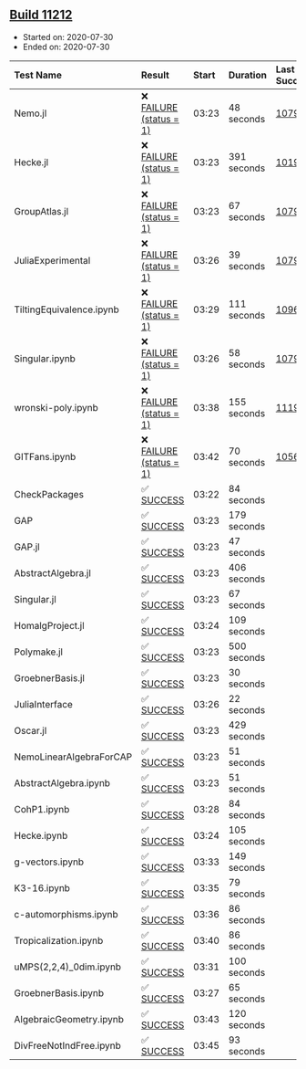 ## [Build 11212](https://oscarci.mathematik.uni-kl.de/job/oscar/11212/)

* Started on: 2020-07-30
* Ended on: 2020-07-30

| Test Name    | Result | Start | Duration | Last Success | First Failure |
|:-------------|:-------|:------|:---------|:-------------|:--------------|
| Nemo.jl | ❌ [FAILURE (status = 1)](https://oscarci.mathematik.uni-kl.de/job/oscar/11212/artifact/logs/build-11212/Nemo.jl.log) | 03:23 | 48 seconds | [10790](https://oscarci.mathematik.uni-kl.de/job/oscar/10790/) | [10791](https://oscarci.mathematik.uni-kl.de/job/oscar/10791/) |
| Hecke.jl | ❌ [FAILURE (status = 1)](https://oscarci.mathematik.uni-kl.de/job/oscar/11212/artifact/logs/build-11212/Hecke.jl.log) | 03:23 | 391 seconds | [10197](https://oscarci.mathematik.uni-kl.de/job/oscar/10197/) | [10198](https://oscarci.mathematik.uni-kl.de/job/oscar/10198/) |
| GroupAtlas.jl | ❌ [FAILURE (status = 1)](https://oscarci.mathematik.uni-kl.de/job/oscar/11212/artifact/logs/build-11212/GroupAtlas.jl.log) | 03:23 | 67 seconds | [10790](https://oscarci.mathematik.uni-kl.de/job/oscar/10790/) | [10791](https://oscarci.mathematik.uni-kl.de/job/oscar/10791/) |
| JuliaExperimental | ❌ [FAILURE (status = 1)](https://oscarci.mathematik.uni-kl.de/job/oscar/11212/artifact/logs/build-11212/JuliaExperimental.log) | 03:26 | 39 seconds | [10790](https://oscarci.mathematik.uni-kl.de/job/oscar/10790/) | [10791](https://oscarci.mathematik.uni-kl.de/job/oscar/10791/) |
| TiltingEquivalence.ipynb | ❌ [FAILURE (status = 1)](https://oscarci.mathematik.uni-kl.de/job/oscar/11212/artifact/logs/build-11212/TiltingEquivalence.ipynb.log) | 03:29 | 111 seconds | [10962](https://oscarci.mathematik.uni-kl.de/job/oscar/10962/) | [10963](https://oscarci.mathematik.uni-kl.de/job/oscar/10963/) |
| Singular.ipynb | ❌ [FAILURE (status = 1)](https://oscarci.mathematik.uni-kl.de/job/oscar/11212/artifact/logs/build-11212/Singular.ipynb.log) | 03:26 | 58 seconds | [10790](https://oscarci.mathematik.uni-kl.de/job/oscar/10790/) | [10791](https://oscarci.mathematik.uni-kl.de/job/oscar/10791/) |
| wronski-poly.ipynb | ❌ [FAILURE (status = 1)](https://oscarci.mathematik.uni-kl.de/job/oscar/11212/artifact/logs/build-11212/wronski-poly.ipynb.log) | 03:38 | 155 seconds | [11192](https://oscarci.mathematik.uni-kl.de/job/oscar/11192/) | [11193](https://oscarci.mathematik.uni-kl.de/job/oscar/11193/) |
| GITFans.ipynb | ❌ [FAILURE (status = 1)](https://oscarci.mathematik.uni-kl.de/job/oscar/11212/artifact/logs/build-11212/GITFans.ipynb.log) | 03:42 | 70 seconds | [10566](https://oscarci.mathematik.uni-kl.de/job/oscar/10566/) | [10567](https://oscarci.mathematik.uni-kl.de/job/oscar/10567/) |
| CheckPackages | ✅ [SUCCESS](https://oscarci.mathematik.uni-kl.de/job/oscar/11212/artifact/logs/build-11212/CheckPackages.log) | 03:22 | 84 seconds |  |  |
| GAP | ✅ [SUCCESS](https://oscarci.mathematik.uni-kl.de/job/oscar/11212/artifact/logs/build-11212/GAP.log) | 03:23 | 179 seconds |  |  |
| GAP.jl | ✅ [SUCCESS](https://oscarci.mathematik.uni-kl.de/job/oscar/11212/artifact/logs/build-11212/GAP.jl.log) | 03:23 | 47 seconds |  |  |
| AbstractAlgebra.jl | ✅ [SUCCESS](https://oscarci.mathematik.uni-kl.de/job/oscar/11212/artifact/logs/build-11212/AbstractAlgebra.jl.log) | 03:23 | 406 seconds |  |  |
| Singular.jl | ✅ [SUCCESS](https://oscarci.mathematik.uni-kl.de/job/oscar/11212/artifact/logs/build-11212/Singular.jl.log) | 03:23 | 67 seconds |  |  |
| HomalgProject.jl | ✅ [SUCCESS](https://oscarci.mathematik.uni-kl.de/job/oscar/11212/artifact/logs/build-11212/HomalgProject.jl.log) | 03:24 | 109 seconds |  |  |
| Polymake.jl | ✅ [SUCCESS](https://oscarci.mathematik.uni-kl.de/job/oscar/11212/artifact/logs/build-11212/Polymake.jl.log) | 03:23 | 500 seconds |  |  |
| GroebnerBasis.jl | ✅ [SUCCESS](https://oscarci.mathematik.uni-kl.de/job/oscar/11212/artifact/logs/build-11212/GroebnerBasis.jl.log) | 03:23 | 30 seconds |  |  |
| JuliaInterface | ✅ [SUCCESS](https://oscarci.mathematik.uni-kl.de/job/oscar/11212/artifact/logs/build-11212/JuliaInterface.log) | 03:26 | 22 seconds |  |  |
| Oscar.jl | ✅ [SUCCESS](https://oscarci.mathematik.uni-kl.de/job/oscar/11212/artifact/logs/build-11212/Oscar.jl.log) | 03:23 | 429 seconds |  |  |
| NemoLinearAlgebraForCAP | ✅ [SUCCESS](https://oscarci.mathematik.uni-kl.de/job/oscar/11212/artifact/logs/build-11212/NemoLinearAlgebraForCAP.log) | 03:23 | 51 seconds |  |  |
| AbstractAlgebra.ipynb | ✅ [SUCCESS](https://oscarci.mathematik.uni-kl.de/job/oscar/11212/artifact/logs/build-11212/AbstractAlgebra.ipynb.log) | 03:23 | 51 seconds |  |  |
| CohP1.ipynb | ✅ [SUCCESS](https://oscarci.mathematik.uni-kl.de/job/oscar/11212/artifact/logs/build-11212/CohP1.ipynb.log) | 03:28 | 84 seconds |  |  |
| Hecke.ipynb | ✅ [SUCCESS](https://oscarci.mathematik.uni-kl.de/job/oscar/11212/artifact/logs/build-11212/Hecke.ipynb.log) | 03:24 | 105 seconds |  |  |
| g-vectors.ipynb | ✅ [SUCCESS](https://oscarci.mathematik.uni-kl.de/job/oscar/11212/artifact/logs/build-11212/g-vectors.ipynb.log) | 03:33 | 149 seconds |  |  |
| K3-16.ipynb | ✅ [SUCCESS](https://oscarci.mathematik.uni-kl.de/job/oscar/11212/artifact/logs/build-11212/K3-16.ipynb.log) | 03:35 | 79 seconds |  |  |
| c-automorphisms.ipynb | ✅ [SUCCESS](https://oscarci.mathematik.uni-kl.de/job/oscar/11212/artifact/logs/build-11212/c-automorphisms.ipynb.log) | 03:36 | 86 seconds |  |  |
| Tropicalization.ipynb | ✅ [SUCCESS](https://oscarci.mathematik.uni-kl.de/job/oscar/11212/artifact/logs/build-11212/Tropicalization.ipynb.log) | 03:40 | 86 seconds |  |  |
| uMPS(2,2,4)_0dim.ipynb | ✅ [SUCCESS](https://oscarci.mathematik.uni-kl.de/job/oscar/11212/artifact/logs/build-11212/uMPS-2-2-4-_0dim.ipynb.log) | 03:31 | 100 seconds |  |  |
| GroebnerBasis.ipynb | ✅ [SUCCESS](https://oscarci.mathematik.uni-kl.de/job/oscar/11212/artifact/logs/build-11212/GroebnerBasis.ipynb.log) | 03:27 | 65 seconds |  |  |
| AlgebraicGeometry.ipynb | ✅ [SUCCESS](https://oscarci.mathematik.uni-kl.de/job/oscar/11212/artifact/logs/build-11212/AlgebraicGeometry.ipynb.log) | 03:43 | 120 seconds |  |  |
| DivFreeNotIndFree.ipynb | ✅ [SUCCESS](https://oscarci.mathematik.uni-kl.de/job/oscar/11212/artifact/logs/build-11212/DivFreeNotIndFree.ipynb.log) | 03:45 | 93 seconds |  |  |
